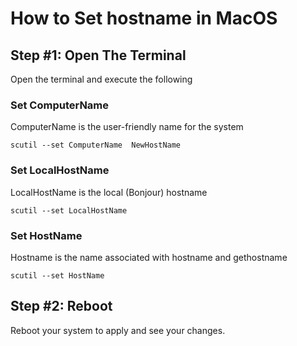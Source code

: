 # How to Set hostname in MacOS

## Step \#1: Open The Terminal

Open the terminal and execute the following

### **Set ComputerName**

ComputerName is the user-friendly name for the system

```text
scutil --set ComputerName  NewHostName
```

### **Set LocalHostName**

LocalHostName is the local \(Bonjour\) hostname

```text
scutil --set LocalHostName
```

### **Set HostName**

Hostname is the name associated with hostname and gethostname

```text
scutil --set HostName
```

## Step \#2: Reboot

Reboot your system to apply and see your changes.

